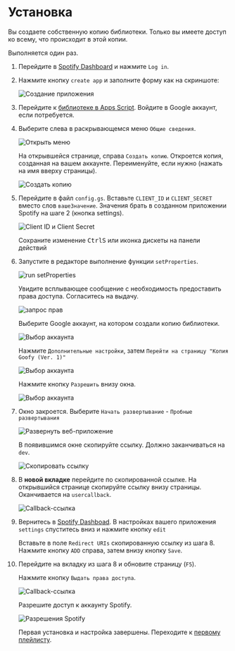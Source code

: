 # Установка

Вы создаете собственную копию библиотеки. Только вы имеете доступ ко всему, что происходит в этой копии. 

Выполняется один раз. 

1. Перейдите в [Spotify Dashboard](https://developer.spotify.com/dashboard/) и нажмите `Log in`.

2. Нажмите кнопку `create app` и заполните форму как на скриншоте:

   ![Создание приложения](/img/install-step-create-app.png ':size=40%')

3. Перейдите к [библиотеке в Apps Script](https://script.google.com/d/1DnC4H7yjqPV2unMZ_nmB-1bDSJT9wQUJ7Wq-ijF4Nc7Fl3qnbT0FkPSr/edit?usp=sharing). Войдите в Google аккаунт, если потребуется.

4. Выберите слева в раскрывающемся меню `Общие сведения`. 

   ![Открыть меню](/img/general-property.gif ':size=60%')

   На открывшейся странице, справа `Создать копию`. Откроется копия, созданная на вашем аккаунте. Переименуйте, если нужно (нажать на имя вверху страницы).
   
    ![Создать копию](/img/install-step-copy.png)

5. Перейдите в файл `config.gs`. Вставьте `CLIENT_ID` и `CLIENT_SECRET` вместо слов `вашеЗначение`. Значения брать в созданном приложении Spotify на шаге 2 (кнопка settings).

   ![Client ID и Client Secret](/img/install-step-client-id2.png)

   Сохраните изменение <kbd>Ctrl</kbd><kbd>S</kbd> или иконка дискеты на панели действий

6. Запустите в редакторе выполнение функции `setProperties`. 

   ![run setProperties](/img/install-run-setProperties.png)

   Увидите всплывающее сообщение с необходимость предоставить права доступа. Согласитесь на выдачу.

   ![запрос прав](/img/install-permission-request.png ':size=50%')

   Выберите Google аккаунт, на котором создали копию библиотеки.

   ![Выбор аккаунта](/img/install-step-account.png)

   Нажмите `Дополнительные настройки`, затем `Перейти на страницу "Копия Goofy (Ver. 1)"`

   ![Выбор аккаунта](/img/install-step-warning.png ':size=50%')

   Нажмите кнопку `Разрешить` внизу окна.

   ![Выбор аккаунта](/img/install-step-grant-permissions.png)

7. Окно закроется. Выберите `Начать развертывание` - `Пробные развертывания`

   ![Развернуть веб-приложение](/img/install-step-webapp.png ':size=40%')

   В появившимся окне скопируйте ссылку. Должно заканчиваться на `dev`.

   ![Скопировать ссылку](/img/install-step-link.png)

8. В **новой вкладке** перейдите по скопированной ссылке. На открывшийся странице скопируйте ссылку внизу страницы. Оканчивается на `usercallback`.

   ![Callback-ссылка](/img/install-step-callback-link.png)

9. Вернитесь в [Spotify Dashboad](https://developer.spotify.com/dashboard/). В настройках вашего приложения `settings` спуститесь вниз и нажмите кнопку `edit`
    
    Вставьте в поле `Redirect URIs` скопированную ссылку из шага 8. Нажмите кнопку `ADD` справа, затем внизу кнопку `Save`.

10. Перейдите на вкладку из шага 8 и обновите страницу (`F5`).

    Нажмите кнопку `Выдать права доступа`.

    ![Callback-ссылка](/img/install-step-callback-link.png)

    Разрешите доступ к аккаунту Spotify.

    ![Разрешения Spotify](/img/install-step-grant-spotify.png)

    Первая установка и настройка завершены. Переходите к [первому плейлисту](/first-playlist).